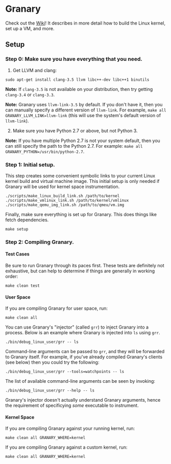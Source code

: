 Granary
=======

Check out the [Wiki](https://github.com/Granary/granary2/wiki)! It describes
in more detail how to build the Linux kernel, set up a VM, and more.

Setup
-----

### Step 0: Make sure you have everything that you need.

1. Get LLVM and clang:
  ```
  sudo apt-get install clang-3.5 llvm libc++-dev libc++1 binutils
  ```

  **Note:** If `clang-3.5` is not available on your distribution, then try getting
  `clang-3.4` or `clang-3.3`.

  **Note:** Granary uses `llvm-link-3.5` by default. If you don't have it, then
  you can manually specify a different version of `llvm-link`. For example,
  `make all GRANARY_LLVM_LINK=llvm-link` (this will use the system's default
  version of `llvm-link`).

2. Make sure you have Python 2.7 or above, but not Python 3.
  
  **Note:** If you have multiple Python 2.7 is not your system default, then
  you can still specify the path to the Python 2.7. For example: 
  `make all GRANARY_PYTHON=/usr/bin/python-2.7`.

### Step 1: Initial setup.

This step creates some convenient symbolic links to your current Linux kernel
build and virtual machine image. This initial setup is only needed if Granary
will be used for kernel space instrumentation.

```
./scripts/make_linux_build_link.sh /path/to/kernel
./scripts/make_vmlinux_link.sh /path/to/kernel/vmlinux
./scripts/make_qemu_img_link.sh /path/to/qmeu/vm.img
```

Finally, make sure everything is set up for Granary. This does things like fetch dependencies.

```
make setup
```

### Step 2: Compiling Granary.
#### Test Cases
Be sure to run Granary through its paces first. These tests are definitely not
exhaustive, but can help to determine if things are generally in working order:

```
make clean test
```

#### User Space
If you are compiling Granary for user space, run:

```
make clean all
```

You can use Granary's "injector" (called `grr`) to inject Granary into a
process. Below is an example where Granary is injected into `ls` using `grr`.

```
./bin/debug_linux_user/grr -- ls
```

Command-line arguments can be passed to `grr`, and they will be forwarded to
Granary itself. For example, if you've already compiled Granary's clients (see
below) then you could try the following:

```
./bin/debug_linux_user/grr --tools=watchpoints -- ls
```

The list of available command-line arguments can be seen by invoking:

```
./bin/debug_linux_user/grr --help -- ls
```

Granary's injector doesn't actually understand Granary arguments, hence the
requirement of specificying *some* executable to instrument.

#### Kernel Space

If you are compiling Granary against your running kernel, run:

```
make clean all GRANARY_WHERE=kernel
```

If you are compiling Granary against a custom kernel, run:

```
make clean all GRANARY_WHERE=kernel
```
